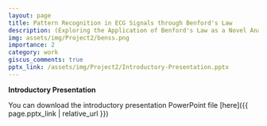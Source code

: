 ```yaml
---
layout: page
title: Pattern Recognition in ECG Signals through Benford's Law
description: (Exploring the Application of Benford's Law as a Novel Analytical Tool for Assessing ECG Signal Integrity and Anomalies.)
img: assets/img/Project2/benss.png
importance: 2
category: work
giscus_comments: true
pptx_link: /assets/img/Project2/Introductory-Presentation.pptx
---
```


**Introductory Presentation**

You can download the introductory presentation PowerPoint file [here]({{ page.pptx_link | relative_url }})
